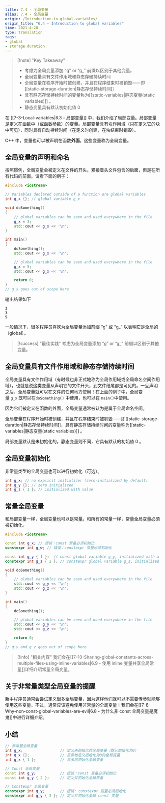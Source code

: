 ```yaml
---
title: 7.4 - 全局变量
alias: 7.4 - 全局变量
origin: /Introduction-to-global-variables/
origin_title: "6.4 — Introduction to global variables"
time: 2021-4-20
type: translation
tags:
- global
- storage duration
---
```


> [!note] "Key Takeaway"
> - 考虑为全局变量添加 “g” or “g_” 前缀以区别于其他变量。
> - 全局变量具有文件作用域和静态存储持续时间
> - 全局变量在程序开始时被创建，并且在程序结束时被销毁——即[[static-storage-duration|静态存储持续时间]]
> - 具有静态存储持续时间的变量称为[[static-variables|静态变量(static variables)]] 。
> - 静态变量具有默认初始化值 0

在 [[7-3-Local-variables|6.3 - 局部变量]] 中，我们介绍了局部变量。局部变量是定义在函数中（或函数参数）的变量。局部变量具有块作用域（只在定义它的块中可见），同时具有自动持续时间（在定义时创建，在块结束时销毁）。

C++ 中，变量也可以被声明在函数**外面**。这些变量称为全局变量。

## 全局变量的声明和命名

按照惯例，全局变量会被定义在文件的开头，紧接着头文件包含的后面，但是在所有代码的前面。请看下面的例子：

```cpp
#include <iostream>

// Variables declared outside of a function are global variables
int g_x {}; // global variable g_x

void doSomething()
{
    // global variables can be seen and used everywhere in the file
    g_x = 3;
    std::cout << g_x << '\n';
}

int main()
{
    doSomething();
    std::cout << g_x << '\n';

    // global variables can be seen and used everywhere in the file
    g_x = 5;
    std::cout << g_x << '\n';

    return 0;
}
// g_x goes out of scope here
```


输出结果如下

```
3
3
5
```

一般情况下，很多程序员喜欢为全局变量添加前缀 “g” 或 “g_” 以表明它是全局的（global）。


> [!success] "最佳实践"
> 考虑为全局变量添加 “g” or “g_” 前缀以区别于其他变量。
	
## 全局变量具有文件作用域和静态存储持续时间

全局变量具有文件作用域（有时候也非正式地称为全局作用域或全局命名空间作用域），也就是说这类变量从声明它的文件开头，到文件结尾都是可见的。一旦声明之后，全局变量就可以在文件的任何地方使用！在上面的例子中，全局变量 `g_x` 既可以在`doSomething()` 中使用，也可以在 `main()`中使用。


因为它们被定义在函数的外面，全局变量通常被认为是属于全局命名空间。

全局变量在程序开始时被创建，并且在程序结束时被销毁——即[[static-storage-duration|静态存储持续时间]]，具有静态存储持续时间的变量称为[[static-variables|静态变量(static variables)]] 。

局部变量默认是未初始化的，静态变量则不同，它具有默认的初始值 0 。

## 全局变量初始化

非常量类型的全局变量也可以进行初始化（可选）。

```cpp
int g_x; // no explicit initializer (zero-initialized by default)
int g_y {}; // zero initialized
int g_z { 1 }; // initialized with value
```


## 常量全局变量

和局部变量一样，全局变量也可以是常量。和所有的常量一样，常量全局变量必须被初始化。

```cpp
#include <iostream>

const int g_x; // 错误：const 常量必须初始化
constexpr int g_w; // 错误：constexpr 常量必须初始化

const int g_y { 1 };  // const global variable g_y, initialized with a value
constexpr int g_z { 2 }; // constexpr global variable g_z, initialized with a value

void doSomething()
{
    // global variables can be seen and used everywhere in the file
    std::cout << g_y << '\n';
    std::cout << g_z << '\n';
}

int main()
{
    doSomething();

    // global variables can be seen and used everywhere in the file
    std::cout << g_y << '\n';
    std::cout << g_z << '\n';

    return 0;
}
// g_y and g_z goes out of scope here
```


> [!info] "相关内容"
> 我们会在[[7-10-Sharing-global-constants-across-multiple-files-using-inline-variables|6.9 - 使用 inline 变量共享全局常量]]详细介绍常量全局变量。

## 关于非常量类型全局变量的提醒

新手程序员通常会尝试定义很多全局变量，因为这样他们就可以不需要传参就能够使用这些变量。不过，通常应该避免使用非常量的全局变量！我们会在[[7-8-Why-non-const-global-variables-are-evil|6.8 - 为什么非 const 全局变量是魔鬼]]中进行详细介绍。

## 小结

```cpp
// 非常量全局变量
int g_x;                 // 定义未初始化的全局变量（默认初始化为0） 
int g_x {};              // 显示地定义初始化为0的全局变量
int g_x { 1 };           // 显示地初始化全局变量

// Const 全局变量
const int g_y;           // 错误：const 变量必须初始化
const int g_y { 2 };     // 定义并初始化全局常量

// Constexpr 全局变量
constexpr int g_y;       // 错误: constexpr 变量必须初始化
constexpr int g_y { 3 }; // 定义并初始化全局 const 变量
```